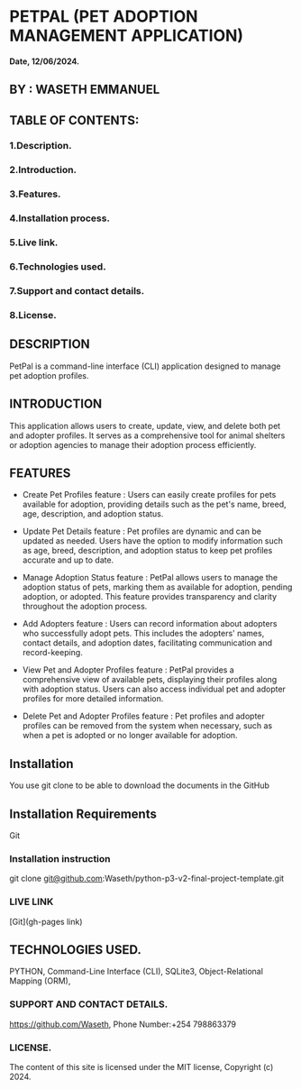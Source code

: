 # PETPAL (PET ADOPTION MANAGEMENT APPLICATION)

#### Date, 12/06/2024.

## BY : WASETH EMMANUEL

## TABLE OF CONTENTS:
### 1.Description.
### 2.Introduction.
### 3.Features.
### 4.Installation process.
### 5.Live link.
### 6.Technologies used.
### 7.Support and contact details.
### 8.License.

## DESCRIPTION
PetPal is a command-line interface (CLI) application designed to manage pet adoption profiles.

## INTRODUCTION
 This application allows users to create, update, view, and delete both pet and adopter profiles. It serves as a comprehensive tool for animal shelters or adoption agencies to manage their adoption process efficiently.

## FEATURES
- Create Pet Profiles feature : Users can easily create profiles for pets available for adoption, providing details such as the pet's name, breed, age, description, and adoption status.

- Update Pet Details feature : Pet profiles are dynamic and can be updated as needed. Users have the option to modify information such as age, breed, description, and adoption status to keep pet profiles accurate and up to date.

- Manage Adoption Status feature : PetPal allows users to manage the adoption status of pets, marking them as available for adoption, pending adoption, or adopted. This feature provides transparency and clarity throughout the adoption process.

- Add Adopters feature : Users can record information about adopters who successfully adopt pets. This includes the adopters' names, contact details, and adoption dates, facilitating communication and record-keeping.

- View Pet and Adopter Profiles feature : PetPal provides a comprehensive view of available pets, displaying their profiles along with adoption status. Users can also access individual pet and adopter profiles for more detailed information.

- Delete Pet and Adopter Profiles feature : Pet profiles and adopter profiles can be removed from the system when necessary, such as when a pet is adopted or no longer available for adoption.
## Installation
You use git clone to be able to download the documents in the GitHub

## Installation Requirements
Git

### Installation instruction

git clone git@github.com:Waseth/python-p3-v2-final-project-template.git



### LIVE LINK
[Git](gh-pages link)

## TECHNOLOGIES USED.

PYTHON,
Command-Line Interface (CLI),
SQLite3,
Object-Relational Mapping (ORM),


### SUPPORT AND CONTACT DETAILS.
https://github.com/Waseth,
Phone Number:+254 798863379

### LICENSE.
The content of this site is licensed under the MIT license,
Copyright (c) 2024.